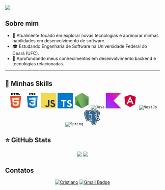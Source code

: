 ![](https://komarev.com/ghpvc/?username=CristianoMends&color=006bed)

## Sobre mim

- 🤔 Atualmente focado em explorar novas tecnologias e aprimorar minhas habilidades em desenvolvimento de software.
- 🎓 Estudando Engenharia de Software na Universidade Federal do Ceará (UFC).
- 🌱  Aprofundando meus conhecimentos em desenvolvimento backend e tecnologias relacionadas.

---

## 🚀 Minhas Skills
<div align="center">
<code><img height="50" src="https://raw.githubusercontent.com/github/explore/80688e429a7d4ef2fca1e82350fe8e3517d3494d/topics/html/html.png" alt="HTML5"/></code>
<code><img height="50" src="https://raw.githubusercontent.com/github/explore/80688e429a7d4ef2fca1e82350fe8e3517d3494d/topics/css/css.png" alt="CSS"/></code>
<code><img height="50" src="https://raw.githubusercontent.com/github/explore/80688e429a7d4ef2fca1e82350fe8e3517d3494d/topics/javascript/javascript.png" alt="Javascript"/></code>
<code><img height="50" src="https://raw.githubusercontent.com/github/explore/80688e429a7d4ef2fca1e82350fe8e3517d3494d/topics/typescript/typescript.png" alt="Typescript"/></code>
<code><img height="50" src="https://raw.githubusercontent.com/github/explore/80688e429a7d4ef2fca1e82350fe8e3517d3494d/topics/nodejs/nodejs.png" alt="Nodejs"/></code>
<code><img height="50" src="https://cdn.jsdelivr.net/gh/devicons/devicon@latest/icons/java/java-original.svg" alt="Java"/></code>
<code><img height="50" src="https://raw.githubusercontent.com/github/explore/80688e429a7d4ef2fca1e82350fe8e3517d3494d/topics/kotlin/kotlin.png" alt="Kotlin"/></code>
<code><img height="50" src="https://raw.githubusercontent.com/github/explore/80688e429a7d4ef2fca1e82350fe8e3517d3494d/topics/angular/angular.png" alt="Angular"/></code>
<code><img height="50" src="https://cdn.jsdelivr.net/gh/devicons/devicon@latest/icons/nestjs/nestjs-original.svg" alt="NestJs"/></code>
<code><img height="50" src="https://cdn.jsdelivr.net/gh/devicons/devicon@latest/icons/spring/spring-original.svg" alt="Spring"/></code>
<code><img height="50" src="https://raw.githubusercontent.com/github/explore/80688e429a7d4ef2fca1e82350fe8e3517d3494d/topics/postgresql/postgresql.png" alt="PostegreSQL"/></code>
</div>


## ⭐ GitHub Stats
<div align="center">
<img height="200px" src="https://github-readme-stats.vercel.app/api?username=CristianoMends&show_icons=true&theme=dracula">
<img height="200px" src="https://github-readme-stats.vercel.app/api/top-langs/?username=CristianoMends&custom_title=&layout=donut&langs_count=6&theme=dracula&hide=html,css,procfile">
</div>

## Contatos
<div align="center">
  
  [![Cristiano](https://img.shields.io/badge/-Linkedin-0e76a8?style=flat-square&logo=Linkedin&logoColor=white&link=https://www.linkedin.com/in/cristiano-mendes-link/)](https://www.linkedin.com/in/cristiano-mendes-link/)
  [![Gmail Badge](https://img.shields.io/badge/-Gmail-FF0000?style=flat-square&labelColor=FF0000&logo=gmail&logoColor=white&link=mendescristiano012@gmail.com)](mailto:mendescristiano012@gmail.com)
  
</div>


